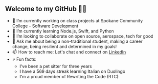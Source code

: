 ## Welcome to my GitHub 👋🌟

- 🔭 I’m currently working on class projects at Spokane Community College - Software Development
- 🌱 I’m currently learning Node.js, Swift, and Python
- 👯 I’m looking to collaborate on open source, aerospace, tech for good
- 💬 Ask me about being a non-traditional student, making a career change, being resilient and determined in my goals! 
- 📫 How to reach me: Let's chat and connect on [LinkedIn](https://www.linkedin.com/in/tessellison/)
- ⚡ Fun facts:
  * I've been a pet sitter for three years
  * I have a 569 days streak learning Italian on Duolingo
  * I'm a proud member of Rewriting the Code (RTC)

